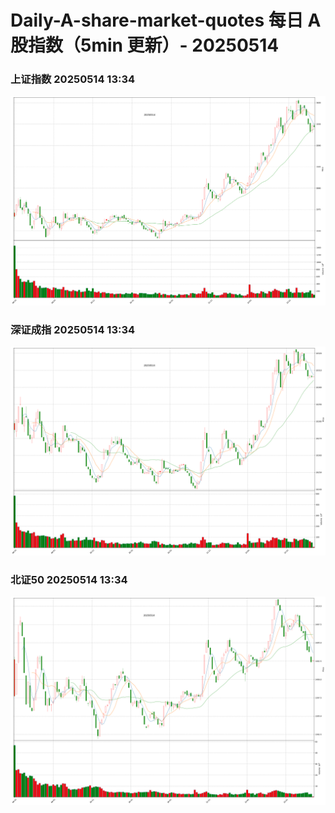 
# Daily-A-share-market-quotes 每日 A 股指数（5min 更新）- 20250514

### 上证指数 20250514 13:34
![](./fig/2025/5/20250514-sh000001.png)

### 深证成指 20250514 13:34
![](./fig/2025/5/20250514-sz399001.png)

### 北证50 20250514 13:34
![](./fig/2025/5/20250514-bj899050.png)
